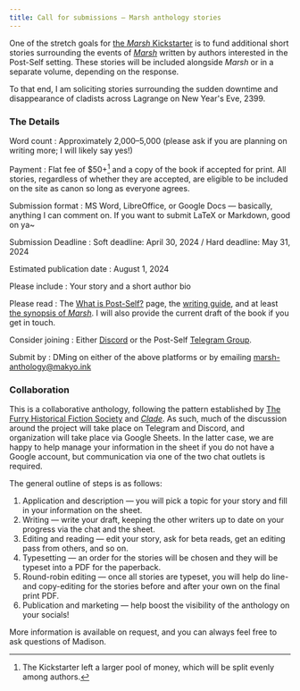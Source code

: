 ```yaml
---
title: Call for submissions — Marsh anthology stories
---
```


One of the stretch goals for [the *Marsh* Kickstarter](https://www.kickstarter.com/projects/drabmakyo/marsh) is to fund additional short stories surrounding the events of [*Marsh*](https://marsh.post-self.ink) written by authors interested in the Post-Self setting. These stories will be included alongside *Marsh* or in a separate volume, depending on the response.

To that end, I am soliciting stories surrounding the sudden downtime and disappearance of cladists across Lagrange on New Year's Eve, 2399.

### The Details

Word count
:   Approximately 2,000–5,000 (please ask if you are planning on writing more; I will likely say yes!)

Payment
:   Flat fee of $50+[^1] and a copy of the book if accepted for print. All stories, regardless of whether they are accepted, are eligible to be included on the site as canon so long as everyone agrees.

Submission format
:   MS Word, LibreOffice, or Google Docs — basically, anything I can comment on. If you want to submit LaTeX or Markdown, good on ya~

Submission Deadline
:   Soft deadline: April 30, 2024 / Hard deadline: May 31, 2024

Estimated publication date
:   August 1, 2024

Please include
:   Your story and a short author bio

Please read
:   The [What is Post-Self?](https://wiki.post-self.ink/wiki/What_is_Post-Self%3F) page, the [writing guide](https://wiki.post-self.ink/wiki/Writing_guide), and at least [the synopsis of *Marsh*](https://wiki.post-self.ink/wiki/Marsh/synopsis). I will also provide the current draft of the book if you get in touch.

Consider joining
:   Either [Discord](https://makyo.io/ps-discord) or the Post-Self [Telegram Group](https://makyo.io/ps-telegram).

Submit by
:   DMing on either of the above platforms or by emailing <marsh-anthology@makyo.ink>

### Collaboration

This is a collaborative anthology, following the pattern established by [The Furry Historical Fiction Society](https://fhfs.ink) and [*Clade*](https://clade.post-self.ink). As such, much of the discussion around the project will take place on Telegram and Discord, and organization will take place via Google Sheets. In the latter case, we are happy to help manage your information in the sheet if you do not have a Google account, but communication via one of the two chat outlets is required.

The general outline of steps is as follows:

1. Application and description — you will pick a topic for your story and fill in your information on the sheet.
2. Writing — write your draft, keeping the other writers up to date on your progress via the chat and the sheet.
3. Editing and reading — edit your story, ask for beta reads, get an editing pass from others, and so on.
4. Typesetting — an order for the stories will be chosen and they will be typeset into a PDF for the paperback.
5. Round-robin editing — once all stories are typeset, you will help do line- and copy-editing for the stories before and after your own on the final print PDF.
6. Publication and marketing — help boost the visibility of the anthology on your socials!

More information is available on request, and you can always feel free to ask questions of Madison.

[^1]: The Kickstarter left a larger pool of money, which will be split evenly among authors.
